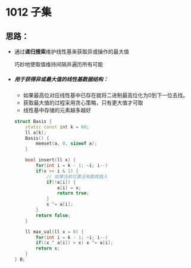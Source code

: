 # 1012 子集

## 思路：

- 通过**递归搜索**维护线性基来获取异或操作的最大值

  巧妙地使取值维持间隔并遍历所有可能
- ##### 用于获得异或最大值的线性基数据结构：

  - 如果最高位对应线性基中已存在就将二进制最高位化为0到下一位去找。
  - 获取最大值的过程采用贪心策略，只有更大值才可取
  - 线性基中存储的元素越多越好

  ```cpp
  struct Basis {
      static const int k = 60;
      ll a[k];
      Basis() {
          memset(a, 0, sizeof a);
      }

      bool insert(ll x) {
          for(int i = k - 1; ~i; i--)
          if(x >> i & 1) {
              // 如果当前位置没有数就插入
              if(!a[i]) {
                  a[i] = x;
                  return true;
              }
              x ^= a[i];
          }
          return false;
      }

      ll max_val(ll x = 0) {
          for(int i = k - 1; ~i; i--)
          if((x ^ a[i]) > x) x ^= a[i];
          return x;
      }
  } B;
  ```